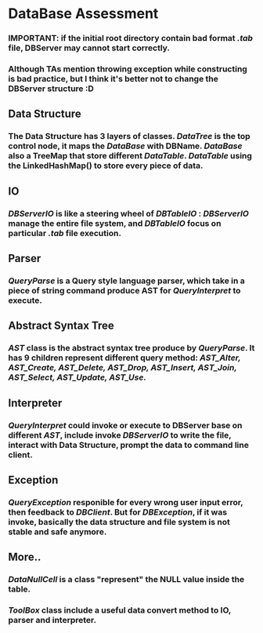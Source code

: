 # DataBase Assessment
### IMPORTANT: if the initial root directory contain bad format *.tab* file, DBServer may cannot start correctly.
### Although TAs mention throwing exception while constructing is bad practice, but I think it's better not to change the DBServer structure :D

## Data Structure
### The Data Structure has 3 layers of classes. *DataTree* is the top control node, it maps the *DataBase* with DBName. *DataBase* also a TreeMap that store different *DataTable*. *DataTable* using the LinkedHashMap() to store every piece of data.

## IO
### *DBServerIO* is like a steering wheel of *DBTableIO* : *DBServerIO* manage the entire file system, and *DBTableIO* focus on particular *.tab* file execution.

## Parser
###  *QueryParse* is a Query style language parser, which take in a piece of string command produce AST for *QueryInterpret* to execute.

## Abstract Syntax Tree
### *AST* class is the abstract syntax tree produce by *QueryParse*. It has 9 children represent different query method: *AST_Alter, AST_Create, AST_Delete, AST_Drop, AST_Insert, AST_Join, AST_Select, AST_Update, AST_Use.*

## Interpreter
###  *QueryInterpret* could invoke or execute to DBServer base on different *AST*, include invoke *DBServerIO* to write the file, interact with Data Structure, prompt the data to command line client.

## Exception
###  *QueryException* responible for every wrong user input error, then feedback to *DBClient*. But for *DBException*, if it was invoke, basically the data structure and file system is not stable and safe anymore.

## More..
### *DataNullCell* is a class "represent" the NULL value inside the table.
### *ToolBox* class include a useful data convert method to IO, parser and interpreter.
  